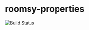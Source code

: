 # roomsy-properties  
[![Build Status](https://travis-ci.org/travis-ci/travis-web.svg?branch=master)](https://travis-ci.org/travis-ci/travis-web)
